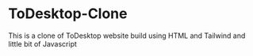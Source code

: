 # ToDesktop-Clone
This is a clone of ToDesktop website build using HTML and Tailwind and little bit of Javascript 
